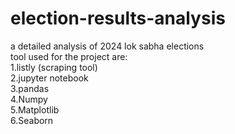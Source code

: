 # election-results-analysis
a detailed analysis of 2024 lok sabha elections  
tool used for the project are:  
1.listly (scraping tool)  
2.jupyter notebook  
3.pandas  
4.Numpy  
5.Matplotlib  
6.Seaborn  
